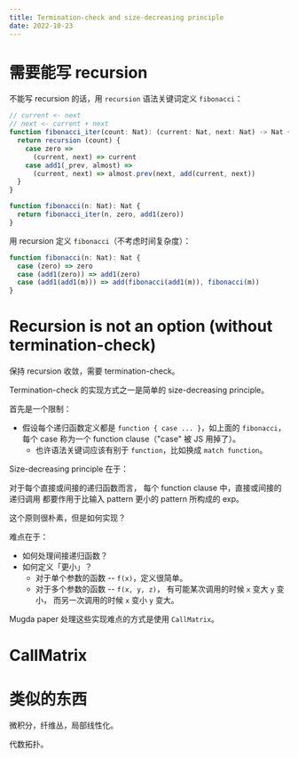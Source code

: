 ```yaml
---
title: Termination-check and size-decreasing principle
date: 2022-10-23
---
```


# 需要能写 recursion

不能写 recursion 的话，用 `recursion` 语法关键词定义 `fibonacci`：

```js
// current <- next
// next <- current + next
function fibonacci_iter(count: Nat): (current: Nat, next: Nat) -> Nat {
  return recursion (count) {
    case zero =>
      (current, next) => current
    case add1(_prev, almost) =>
      (current, next) => almost.prev(next, add(current, next))
  }
}

function fibonacci(n: Nat): Nat {
  return fibonacci_iter(n, zero, add1(zero))
}
```

用 recursion 定义 `fibonacci`（不考虑时间复杂度）：

```js
function fibonacci(n: Nat): Nat {
  case (zero) => zero
  case (add1(zero)) => add1(zero)
  case (add1(add1(m))) => add(fibonacci(add1(m)), fibonacci(m))
}
```

# Recursion is not an option (without termination-check)

保持 recursion 收敛，需要 termination-check。

Termination-check 的实现方式之一是简单的 size-decreasing principle。

首先是一个限制：

- 假设每个递归函数定义都是 `function { case ... }`，如上面的 `fibonacci`，
  每个 case 称为一个 function clause（"case" 被 JS 用掉了）。
  - 也许语法关键词应该有别于 `function`，比如换成 `match function`。

Size-decreasing principle 在于：

对于每个直接或间接的递归函数而言，
每个 function clause 中，直接或间接的递归调用
都要作用于比输入 pattern 更小的 pattern 所构成的 exp。

这个原则很朴素，但是如何实现？

难点在于：

- 如何处理间接递归函数？
- 如何定义「更小」？
  - 对于单个参数的函数 -- `f(x)`，定义很简单。
  - 对于多个参数的函数 -- `f(x, y, z)`，
    有可能某次调用的时候 `x` 变大 `y` 变小，
    而另一次调用的时候 `x` 变小 `y` 变大。

Mugda paper 处理这些实现难点的方式是使用 `CallMatrix`。

# CallMatrix

# 类似的东西

微积分，纤维丛，局部线性化。

代数拓扑。
